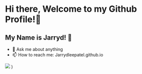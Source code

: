 # Hi there, Welcome to my Github Profile!👋
## My Name is Jarryd! :raising_hand: 

- 💬 Ask me about anything
- 📫 How to reach me: Jarrydleepatel.github.io

![](https://media-exp1.licdn.com/dms/image/C4D16AQF5lialgQqxCQ/profile-displaybackgroundimage-shrink_200_800/0/1583947138651?e=1625097600&v=beta&t=EADt3fD0vXUPUSQQgjPwl4Kme7I6W2Fmy1ZJhSlDNI4)
)
